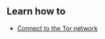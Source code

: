 ## Learn how to
- [Connect to the Tor network](en/topics/tool-9-tor-browser/1-connect-to-tor/3-learn.md)
